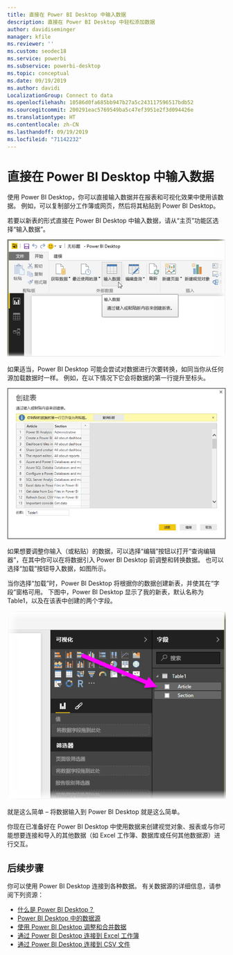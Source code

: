 ```yaml
---
title: 直接在 Power BI Desktop 中输入数据
description: 直接在 Power BI Desktop 中轻松添加数据
author: davidiseminger
manager: kfile
ms.reviewer: ''
ms.custom: seodec18
ms.service: powerbi
ms.subservice: powerbi-desktop
ms.topic: conceptual
ms.date: 09/19/2019
ms.author: davidi
LocalizationGroup: Connect to data
ms.openlocfilehash: 10586d0fa685bb947b27a5c243117596517bdb52
ms.sourcegitcommit: 200291eac5769549ba5c47ef3951e2f3d094426e
ms.translationtype: HT
ms.contentlocale: zh-CN
ms.lasthandoff: 09/19/2019
ms.locfileid: "71142232"
---
```

# <a name="enter-data-directly-into-power-bi-desktop"></a>直接在 Power BI Desktop 中输入数据
使用 Power BI Desktop，你可以直接输入数据并在报表和可视化效果中使用该数据。 例如，可以复制部分工作簿或网页，然后将其粘贴到 Power BI Desktop。

若要以新表的形式直接在 Power BI Desktop 中输入数据，请从“主页”功能区选择“输入数据”。

![](media/desktop-enter-data-directly-into-desktop/enter-data-directly_1.png)

如果适当，Power BI Desktop 可能会尝试对数据进行次要转换，如同当你从任何源加载数据时一样。 例如，在以下情况下它会将数据的第一行提升至标头。

![](media/desktop-enter-data-directly-into-desktop/enter-data-directly_2.png)

如果想要调整你输入（或粘贴）的数据，可以选择“编辑”按钮以打开“查询编辑器”，在其中你可以在将数据引入 Power BI Desktop 前调整和转换数据。 也可以选择“加载”按钮导入数据，如图所示。

当你选择“加载”时，Power BI Desktop 将根据你的数据创建新表，并使其在“字段”窗格可用。 下图中，Power BI Desktop 显示了我的新表，默认名称为 Table1，以及在该表中创建的两个字段。

![](media/desktop-enter-data-directly-into-desktop/enter-data-directly_3.png)

就是这么简单 – 将数据输入到 Power BI Desktop 就是这么简单。

你现在已准备好在 Power BI Desktop 中使用数据来创建视觉对象、报表或与你可能想要连接和导入的其他数据（如 Excel 工作簿、数据库或任何其他数据源）进行交互。

## <a name="next-steps"></a>后续步骤
你可以使用 Power BI Desktop 连接到各种数据。 有关数据源的详细信息，请参阅下列资源：

* [什么是 Power BI Desktop？](desktop-what-is-desktop.md)
* [Power BI Desktop 中的数据源](desktop-data-sources.md)
* [使用 Power BI Desktop 调整和合并数据](desktop-shape-and-combine-data.md)
* [通过 Power BI Desktop 连接到 Excel 工作簿](desktop-connect-excel.md)   
* [通过 Power BI Desktop 连接到 CSV 文件](desktop-connect-csv.md)   

